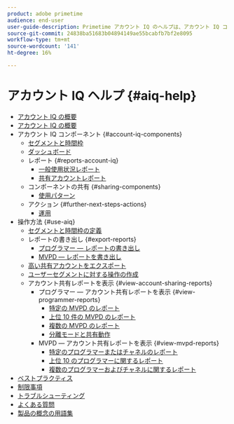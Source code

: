 ```yaml
---
product: adobe primetime
audience: end-user
user-guide-description: Primetime アカウント IQ のヘルプは、アカウント IQ コンポーネントに関する情報を提供し、様々なコンポーネントを使用するためのユーザージャーニーについて説明します。
source-git-commit: 24838ba51683b04894149ae55bcabfb7bf2e8095
workflow-type: tm+mt
source-wordcount: '141'
ht-degree: 16%

---
```


# アカウント IQ ヘルプ {#aiq-help}

+ [アカウント IQ の概要](/help/AccountIQ/home.md)
+ [アカウント IQ の概要](/help/AccountIQ/get-started.md)
+ アカウント IQ コンポーネント {#account-iq-components}
   + [セグメントと時間枠](/help/AccountIQ/segments-timeframe.md)
   + [ダッシュボード](/help/AccountIQ/dashboard.md)
   + レポート {#reports-account-iq}
      + [一般使用状況レポート](/help/AccountIQ/general-usage-reports.md)
      + [共有アカウントレポート](/help/AccountIQ/shared-acc-reports.md)
   + コンポーネントの共有 {#sharing-components}
      + [使用パターン](/help/AccountIQ/usage-patterns.md)
   + アクション {#further-next-steps-actions}
      + [運用](/help/AccountIQ/operations.md)
+ 操作方法 {#use-aiq}
   + [セグメントと時間枠の定義](/help/AccountIQ/howto-select-segment-timeframe.md)
   + レポートの書き出し {#export-reports}
      + [プログラマー — レポートの書き出し](/help/AccountIQ/export-segment-metrics-progr.md)
      + [MVPD — レポートを書き出し](/help/AccountIQ/export-segment-metrics-mvpd.md)
   + [高い共有アカウントをエクスポート](/help/AccountIQ/export-acc-information.md)
   + [ユーザーセグメントに対する操作の作成](/help/AccountIQ/operation-affecting-user-segment.md)
   + アカウント共有レポートを表示 {#view-account-sharing-reports}
      + プログラマー — アカウント共有レポートを表示 {#view-programmer-reports}
         + [特定の MVPD のレポート](/help/AccountIQ/reports-for-specific-mvpds.md)
         + [上位 10 件の MVPD のレポート](/help/AccountIQ/top-10-mvpd-reports.md)
         + [複数の MVPD のレポート](viewrep-multiple-mvpd.md)
         + [分離モードと共有動作](/help/AccountIQ/isolation-mode.md)
      + MVPD — アカウント共有レポートを表示 {#view-mvpd-reports}
         + [特定のプログラマーまたはチャネルのレポート](/help/AccountIQ/reports-for-specific-programmers.md)
         + [上位 10 のプログラマーに関するレポート](/help/AccountIQ/top-10-programmer-reports.md)
         + [複数のプログラマーおよびチャネルに関するレポート](viewrep-multiple-programmer.md)
+ [ベストプラクティス](/help/AccountIQ/best-practices.md)
+ [制限事項](/help/AccountIQ/limitations.md)
+ [トラブルシューティング](/help/AccountIQ/troubleshoot.md)
+ [よくある質問](/help/AccountIQ/faq.md)
+ [製品の概念の用語集](/help/AccountIQ/product-concepts.md)